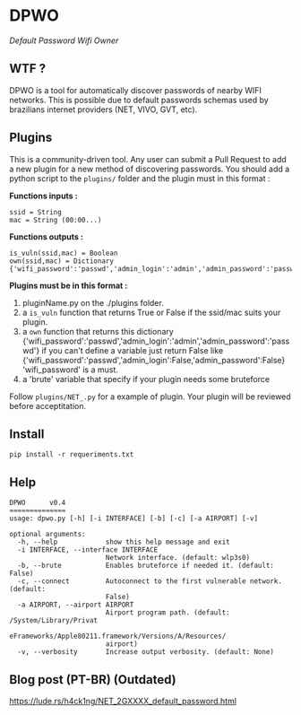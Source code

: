 # DPWO 
*Default Password Wifi Owner*

## WTF ? 
DPWO is a tool for automatically discover passwords of nearby WIFI networks. This is possible due to default passwords schemas used by brazilians internet providers (NET, VIVO, GVT, etc).

## Plugins
This is a community-driven tool. Any user can submit a Pull Request to add a new plugin for a new method of discovering  passwords. You should add a python script to the `plugins/` folder and the plugin must in this format :

**Functions inputs :**
```
ssid = String
mac = String (00:00...)
```

**Functions outputs :**
```
is_vuln(ssid,mac) = Boolean
own(ssid,mac) = Dictionary {'wifi_password':'passwd','admin_login':'admin','admin_password':'passwd'}
```

**Plugins must be in this format :**

 1. pluginName.py on the ./plugins folder.
 2. a `is_vuln` function that returns True or False if the ssid/mac suits your plugin.
 3. a `own` function that returns this dictionary {'wifi_password':'passwd','admin_login':'admin','admin_password':'passwd'}
    if you can't define a variable just return False like {'wifi_password':'passwd','admin_login':False,'admin_password':False}
    'wifi_password' is a must.
 4. a 'brute' variable that specify if your plugin needs some bruteforce 

Follow `plugins/NET_.py` for a example of plugin.
Your plugin will be reviewed before acceptitation.


## Install
`pip install -r requeriments.txt`

## Help
```
DPWO      v0.4
≈≈≈≈≈≈≈≈≈≈≈≈≈≈
usage: dpwo.py [-h] [-i INTERFACE] [-b] [-c] [-a AIRPORT] [-v]

optional arguments:
  -h, --help            show this help message and exit
  -i INTERFACE, --interface INTERFACE
                        Network interface. (default: wlp3s0)
  -b, --brute           Enables bruteforce if needed it. (default: False)
  -c, --connect         Autoconnect to the first vulnerable network. (default:
                        False)
  -a AIRPORT, --airport AIRPORT
                        Airport program path. (default: /System/Library/Privat
                        eFrameworks/Apple80211.framework/Versions/A/Resources/
                        airport)
  -v, --verbosity       Increase output verbosity. (default: None)
```

## Blog post (PT-BR) (Outdated)
https://lude.rs/h4ck1ng/NET_2GXXXX_default_password.html
